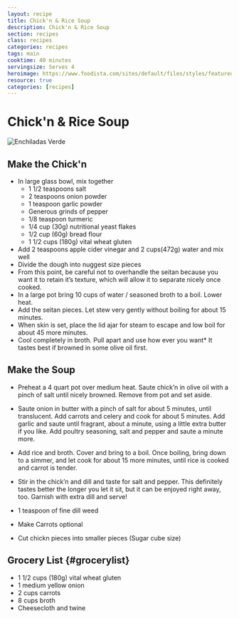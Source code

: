 ```yaml
---
layout: recipe
title: Chick'n & Rice Soup
description: Chick'n & Rice Soup
section: recipes
class: recipes
categories: recipes
tags: main
cooktime: 40 minutes
servingsize: Serves 4
heroimage: https://www.foodista.com/sites/default/files/styles/featured/public/field/image/creamy-chicken-wild-rice-soup-large-62131.jpg
resource: true
categories: [recipes]
---
```


# Chick'n & Rice Soup
![Enchiladas Verde](https://maxduggan.com/cvs/cvs-hero.jpg "Enchiladas Verde")

## Make the Chick'n
* In large glass bowl, mix together
    * 1 1/2 teaspoons salt
    * 2 teaspoons onion powder
    * 1 teaspoon garlic powder
    * Generous grinds of pepper
    * 1/8 teaspoon turmeric
    * 1/4 cup (30g) nutritional yeast flakes
    * 1/2 cup (60g) bread flour
    * 1 1/2 cups (180g) vital wheat gluten
* Add 2 teaspoons apple cider vinegar and 2 cups(472g) water and mix well
* Divide the dough into nuggest size pieces
* From this point, be careful not to overhandle the seitan because you want it to retain it’s texture, which will allow it to separate nicely once cooked. 
* In a large pot bring 10 cups of water / seasoned broth to a boil. Lower heat. 
* Add the seitan pieces. Let stew very gently without boiling for about 15 minutes.
* When skin is set, place the lid ajar for steam to escape and low boil for about 45 more minutes.
* Cool completely in broth. Pull apart and use how ever you want* It tastes best if browned in some olive oil first.
## Make the Soup
* Preheat a 4 quart pot over medium heat. Saute chick’n in olive oil with a pinch of salt until nicely browned. Remove from pot and set aside.
* Saute onion in butter with a pinch of salt for about 5 minutes, until translucent. Add carrots and celery and cook for about 5 minutes. Add garlic and saute until fragrant, about a minute, using a little extra butter if you like. Add poultry seasoning, salt and pepper and saute a minute more.
* Add rice and broth. Cover and bring to a boil. Once boiling, bring down to a simmer, and let cook for about 15 more minutes, until rice is cooked and carrot is tender.
* Stir in the chick’n and dill and taste for salt and pepper. This definitely tastes better the longer you let it sit, but it can be enjoyed right away, too. Garnish with extra dill and serve!
     
* 1 teaspoon of fine dill weed
* Make Carrots optional
* Cut chickn pieces into smaller pieces (Sugar cube size)

## Grocery List {#grocerylist}
<div class="full" id="copygrocerylist" onclick="copyDivToClipboard()" markdown="1">

* 1 1/2 cups (180g) vital wheat gluten
* 1 medium yellow onion
* 2 cups carrots
* 8 cups broth
* Cheesecloth and twine

</div>
